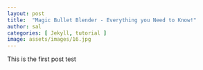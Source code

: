 ```yaml
---
layout: post
title:  "Magic Bullet Blender - Everything you Need to Know!"
author: sal
categories: [ Jekyll, tutorial ]
image: assets/images/16.jpg
---
```

This is the first post test
